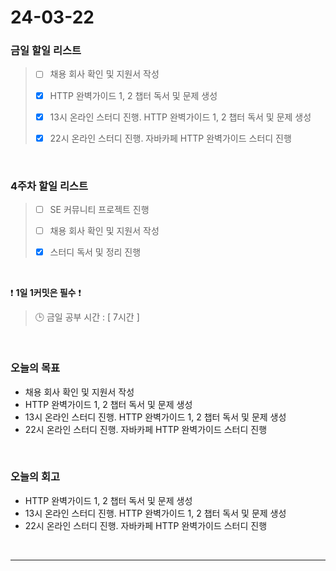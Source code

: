 # 24-03-22
### 금일 할일 리스트
> - [ ]  채용 회사 확인 및 지원서 작성
>
> - [x]  HTTP 완벽가이드 1, 2 챕터 독서 및 문제 생성
>
> - [x]  13시 온라인 스터디 진행. HTTP 완벽가이드 1, 2 챕터 독서 및 문제 생성
>
> - [x]  22시 온라인 스터디 진행. 자바카페 HTTP 완벽가이드 스터디 진행

<br/>

### 4주차 할일 리스트  
> - [ ]  SE 커뮤니티 프로젝트 진행
>
> - [ ]  채용 회사 확인 및 지원서 작성
>
> - [x]  스터디 독서 및 정리 진행

<br/>

❗ **1일 1커밋은 필수** ❗
> 🕒 금일 공부 시간 : [ 7시간 ]

<br/>

### 오늘의 목표
- 채용 회사 확인 및 지원서 작성
- HTTP 완벽가이드 1, 2 챕터 독서 및 문제 생성
- 13시 온라인 스터디 진행. HTTP 완벽가이드 1, 2 챕터 독서 및 문제 생성
- 22시 온라인 스터디 진행. 자바카페 HTTP 완벽가이드 스터디 진행

<br>

### 오늘의 회고
- HTTP 완벽가이드 1, 2 챕터 독서 및 문제 생성
- 13시 온라인 스터디 진행. HTTP 완벽가이드 1, 2 챕터 독서 및 문제 생성
- 22시 온라인 스터디 진행. 자바카페 HTTP 완벽가이드 스터디 진행


<br/>

------------  
